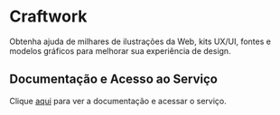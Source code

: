 # Craftwork

Obtenha ajuda de milhares de ilustrações da Web, kits UX/UI, fontes e modelos gráficos para melhorar sua experiência de design.

## Documentação e Acesso ao Serviço

Clique [aqui](https://craftwork.design) para ver a documentação e acessar o serviço.